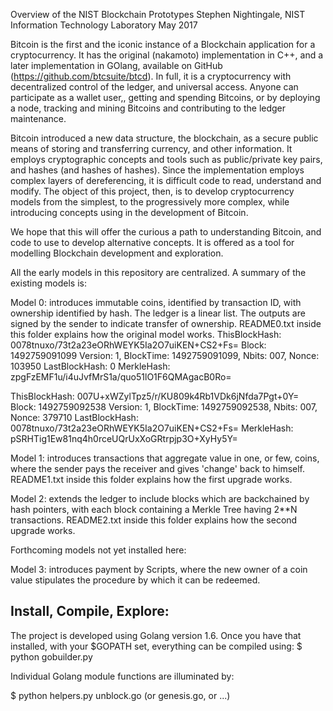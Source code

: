 
Overview of the NIST Blockchain Prototypes
Stephen Nightingale, NIST Information Technology Laboratory
May 2017

Bitcoin is the first and the iconic instance of a Blockchain application for a cryptocurrency.  It has the original (nakamoto) implementation in C++, and a later implementation in GOlang, available on GitHub (https://github.com/btcsuite/btcd). In full, it is a cryptocurrency with decentralized control of the ledger, and universal access. Anyone can participate as a wallet user,, getting and spending Bitcoins, or by deploying a node, tracking and mining Bitcoins and contributing to the ledger maintenance.

Bitcoin introduced a new data structure, the blockchain, as a secure public means of storing and transferring currency, and other information. It employs cryptographic concepts and tools such as public/private key pairs, and hashes (and hashes of hashes).  Since the implementation employs complex layers of dereferencing, it is difficult code to read, understand and modify.  The object of this project, then, is to develop cryptocurrency models from the simplest, to the progressively more complex, while introducing concepts using in the development of Bitcoin.

We hope that this will offer the curious a path to understanding Bitcoin, and code to use to develop alternative concepts.  It is offered as a tool for modelling Blockchain development and exploration.

All the early models in this repository are centralized. A summary of the existing models is:

Model 0:  introduces immutable coins, identified by transaction ID, with ownership identified by hash. The ledger is a linear list. The outputs are signed by the sender to indicate transfer of ownership. README0.txt inside this folder explains how the original model works.
ThisBlockHash: 0078tnuxo/73t2a23eORhWEYK5Ia2O7uiKEN+CS2+Fs=
Block: 1492759091099
	Version: 1, BlockTime: 1492759091099, Nbits: 007, Nonce: 103950
	LastBlockHash: 0
	MerkleHash: zpgFzEMF1u/i4uJvfMrS1a/quo51lO1F6QMAgacB0Ro=

ThisBlockHash: 007U+xWZylTpz5/r/KU809k4Rb1VDk6jNfda7Pgt+0Y=
Block: 1492759092538
	Version: 1, BlockTime: 1492759092538, Nbits: 007, Nonce: 379710
	LastBlockHash: 0078tnuxo/73t2a23eORhWEYK5Ia2O7uiKEN+CS2+Fs=
	MerkleHash: pSRHTig1Ew81nq4h0rceUQrUxXoGRtrpjp3O+XyHy5Y=

Model 1: introduces transactions that aggregate value in one, or few, coins, where the sender pays the receiver and gives 'change' back to himself.  README1.txt inside this folder explains how the first upgrade works.

Model 2: extends the ledger to include blocks which are backchained by hash pointers, with each block containing a Merkle Tree having 2**N transactions. README2.txt inside this folder explains how the second upgrade works.

Forthcoming models not yet installed here:

Model 3: introduces payment by Scripts, where the new owner of a coin value stipulates the procedure by which it can be redeemed.


Install, Compile, Explore:
-------------------------

The project is developed using Golang version 1.6.  Once you have that installed, with your $GOPATH set, everything can be compiled using:
$ python gobuilder.py

Individual Golang module functions are illuminated by:

$ python helpers.py unblock.go (or genesis.go, or ...)
